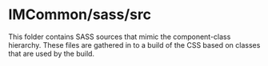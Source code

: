 # IMCommon/sass/src

This folder contains SASS sources that mimic the component-class hierarchy. These files
are gathered in to a build of the CSS based on classes that are used by the build.
